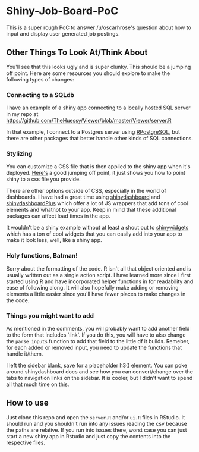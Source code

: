 # Shiny-Job-Board-PoC
This is a super rough PoC to answer /u/oscarhrose's question about how to input and display user generated job postings.


## Other Things To Look At/Think About

You'll see that this looks ugly and is super clunky. This should be a jumping off point. Here are some resources you should explore to make the following types of changes:

### Connecting to a SQLdb
I have an example of a shiny app connecting to a locally hosted SQL server in my repo at https://github.com/TheHuessy/Viewer/blob/master/Viewer/server.R

In that example, I connect to a Postgres server using [RPostgreSQL](https://cran.r-project.org/web/packages/RPostgreSQL/RPostgreSQL.pdf), but there are other packages that better handle other kinds of SQL connections. 

### Stylizing
You can customize a CSS file that is then applied to the shiny app when it's deployed. [Here's](https://shiny.rstudio.com/articles/css.html) a good jumping off point, it just shows you how to point shiny to a css file you provide.

There are other options outside of CSS, especially in the world of dashboards. I have had a great time using [shinydashboard](https://rstudio.github.io/shinydashboard/) and [shinydashboardPlus](https://rinterface.github.io/shinydashboardPlus/) which offer a lot of JS wrappers that add tons of cool elements and whatnot to your app. Keep in mind that these additional packages can affect load times in the app.

It wouldn't be a shiny example without at least a shout out to [shinywidgets](http://shinyapps.dreamrs.fr/shinyWidgets/) which has a ton of cool widgets that you can easily add into your app to make it look less, well, like a shiny app.

### Holy functions, Batman!
Sorry about the formatting of the code. R isn't all that object oriented and is usually written out as a single action script. I have learned more since I first started using R and have incorporated helper functions in for readability and ease of following along. It will also hopefully make adding or removing elements a little easier since you'll have fewer places to make changes in the code.

### Things you might want to add
As mentioned in the comments, you will probably want to add another field to the form that includes 'link'. If you do this, you will have to also change the `parse_inputs` function to add that field to the little df it builds. Remeber, for each added or removed input, you need to update the functions that handle it/them.

I left the sidebar blank, save for a placeholder h3() element. You can poke around shinydashboard docs and see how you can convert/change over the tabs to navigation links on the sidebar. It is cooler, but I didn't want to spend all that much time on this.


## How to use

Just clone this repo and open the `server.R` and/or `ui.R` files in RStudio. It should run and you shouldn't run into any issues reading the csv because the paths are relative. If you run into issues there, worst case you can just start a new shiny app in Rstudio and just copy the contents into the respective files.